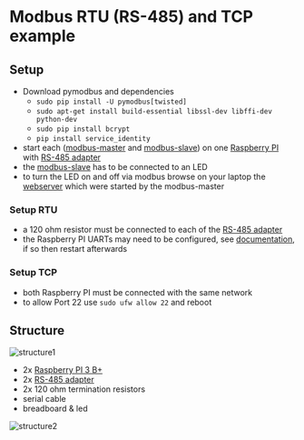 # Modbus RTU (RS-485) and TCP example

## Setup
- Download pymodbus and dependencies
  - `sudo pip install -U pymodbus[twisted]` 
  - `sudo apt-get install build-essential libssl-dev libffi-dev python-dev`
  - `sudo pip install bcrypt`
  - `pip install service_identity`
- start each ([modbus-master](https://github.com/annabadsi/modbus/tree/master/modbus-master) and [modbus-slave](https://github.com/annabadsi/modbus/tree/master/modbus-slave)) on one [Raspberry PI](https://www.reichelt.de/raspberry-pi-3-b-4x-1-4-ghz-1-gb-ram-wlan-bt-raspberry-pi-3b-p217696.html?PROVID=2788&gclid=CjwKCAjwxrzoBRBBEiwAbtX1n1o4QIg8uV4L9559LD1cWGnWN1Uzz1JDwLJy6BZEkQ_UwnEOCxNHvxoCBtoQAvD_BwE&&r=1) with [RS-485 adapter](https://www.reichelt.de/raspberry-pi-shield-rs485-schnittstelle-rpi-rs485-p162304.html)
- the [modbus-slave](https://github.com/annabadsi/modbus/tree/master/modbus-slave) has to be connected to an LED
- to turn the LED on and off via modbus browse on your laptop the [webserver](http://192.168.xxx.xx:5000/) which were started by the modbus-master

### Setup RTU
- a 120 ohm resistor must be connected to each of the [RS-485 adapter](https://www.reichelt.de/raspberry-pi-shield-rs485-schnittstelle-rpi-rs485-p162304.html)
- the Raspberry PI UARTs may need to be configured, see [documentation](https://www.raspberrypi.org/documentation/configuration/uart.md), if so then restart afterwards

### Setup TCP
- both Raspberry PI must be connected with the same network
- to allow Port 22 use `sudo ufw allow 22` and reboot

## Structure

![structure1](https://raw.githubusercontent.com/annabadsi/modbus/master/img/structure1.PNG)

- 2x [Raspberry PI 3 B+](https://www.reichelt.de/raspberry-pi-3-b-4x-1-4-ghz-1-gb-ram-wlan-bt-raspberry-pi-3b-p217696.html?PROVID=2788&gclid=CjwKCAjwxrzoBRBBEiwAbtX1n1o4QIg8uV4L9559LD1cWGnWN1Uzz1JDwLJy6BZEkQ_UwnEOCxNHvxoCBtoQAvD_BwE&&r=1)
- 2x [RS-485 adapter](https://www.reichelt.de/raspberry-pi-shield-rs485-schnittstelle-rpi-rs485-p162304.html)
- 2x 120 ohm termination resistors  
- serial cable
- breadboard & led

![structure2](https://raw.githubusercontent.com/annabadsi/modbus/master/img/structure2.jpg)
